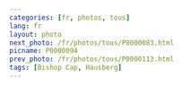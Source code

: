 ```yaml
---
categories: [fr, photos, tous]
lang: fr
layout: photo
next_photo: /fr/photos/tous/P0000083.html
picname: P0000094
prev_photo: /fr/photos/tous/P0000113.html
tags: [Bishop Cap, Hausberg]
---
```

